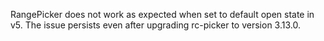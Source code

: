 RangePicker does not work as expected when set to default open state in v5. The issue persists even after upgrading rc-picker to version 3.13.0.
